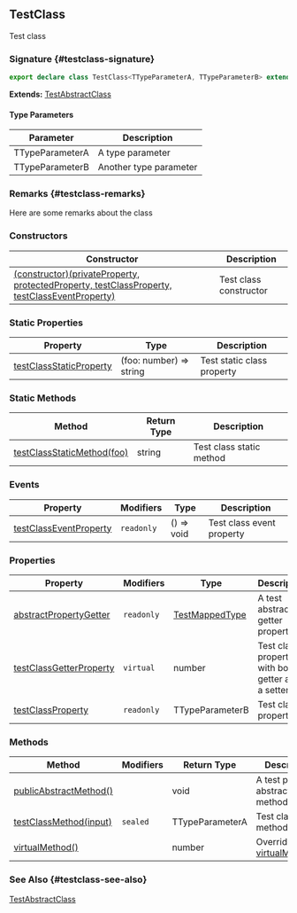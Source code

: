 ## TestClass

Test class

### Signature {#testclass-signature}

```typescript
export declare class TestClass<TTypeParameterA, TTypeParameterB> extends TestAbstractClass
```

**Extends:** [TestAbstractClass](docs/simple-suite-test/testabstractclass-class)

#### Type Parameters

| Parameter | Description |
| --- | --- |
| TTypeParameterA | A type parameter |
| TTypeParameterB | Another type parameter |

### Remarks {#testclass-remarks}

Here are some remarks about the class

### Constructors

| Constructor | Description |
| --- | --- |
| [(constructor)(privateProperty, protectedProperty, testClassProperty, testClassEventProperty)](docs/simple-suite-test/testclass-_constructor_-constructor) | Test class constructor |

### Static Properties

| Property | Type | Description |
| --- | --- | --- |
| [testClassStaticProperty](docs/simple-suite-test/testclass-testclassstaticproperty-property) | (foo: number) =&gt; string | Test static class property |

### Static Methods

| Method | Return Type | Description |
| --- | --- | --- |
| [testClassStaticMethod(foo)](docs/simple-suite-test/testclass-testclassstaticmethod-method) | string | Test class static method |

### Events

| Property | Modifiers | Type | Description |
| --- | --- | --- | --- |
| [testClassEventProperty](docs/simple-suite-test/testclass-testclasseventproperty-property) | `readonly` | () =&gt; void | Test class event property |

### Properties

| Property | Modifiers | Type | Description |
| --- | --- | --- | --- |
| [abstractPropertyGetter](docs/simple-suite-test/testclass-abstractpropertygetter-property) | `readonly` | [TestMappedType](docs/simple-suite-test/testmappedtype-typealias) | A test abstract getter property. |
| [testClassGetterProperty](docs/simple-suite-test/testclass-testclassgetterproperty-property) | `virtual` | number | Test class property with both a getter and a setter. |
| [testClassProperty](docs/simple-suite-test/testclass-testclassproperty-property) | `readonly` | TTypeParameterB | Test class property |

### Methods

| Method | Modifiers | Return Type | Description |
| --- | --- | --- | --- |
| [publicAbstractMethod()](docs/simple-suite-test/testclass-publicabstractmethod-method) |  | void | A test public abstract method. |
| [testClassMethod(input)](docs/simple-suite-test/testclass-testclassmethod-method) | `sealed` | TTypeParameterA | Test class method |
| [virtualMethod()](docs/simple-suite-test/testclass-virtualmethod-method) |  | number | Overrides [virtualMethod()](docs/simple-suite-test/testabstractclass-virtualmethod-method). |

### See Also {#testclass-see-also}

[TestAbstractClass](docs/simple-suite-test/testabstractclass-class)
